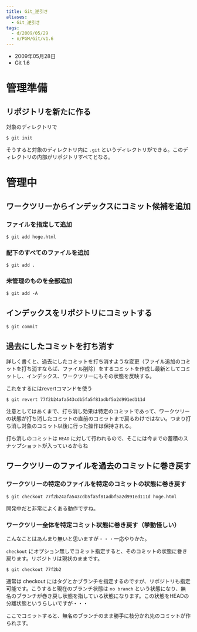 ```yaml
---
title: Git_逆引き
aliases:
  - Git_逆引き
tags:
  - d/2009/05/29
  - n/PGM/Git/v1.6
---
```


- 2009年05月28日
- Git 1.6


管理準備
================================================================================
リポジトリを新たに作る
--------------------------------------------------------------------------------
対象のディレクトリで

```
$ git init
```

そうすると対象のディレクトリ内に `.git` というディレクトリができる。このディレクトリの内部がリポジトリすべてとなる。

管理中
================================================================================
ワークツリーからインデックスにコミット候補を追加
--------------------------------------------------------------------------------
### ファイルを指定して追加

```
$ git add hoge.html
```

### 配下のすべてのファイルを追加

```
$ git add .
```

### 未管理のものを全部追加

```
$ git add -A
```

インデックスをリポジトリにコミットする
--------------------------------------------------------------------------------

```
$ git commit
```


過去にしたコミットを打ち消す
--------------------------------------------------------------------------------
詳しく書くと、過去にしたコミットを打ち消すような変更（ファイル追加のコミットを打ち消すならば、ファイル削除）をするコミットを作成し最新としてコミットし、インデックス、ワークツリーにもその状態を反映する。

これをするにはrevertコマンドを使う

```
$ git revert 77f2b24afa543cdb5fa5f81adbf5a2d991ed111d
```

注意としてはあくまで、打ち消し効果は特定のコミットであって、ワークツリーの状態が打ち消したコミットの直前のコミットまで戻るわけではない。つまり打ち消し対象のコミット以後に行った操作は保持される。

打ち消しのコミットは `HEAD` に対して行われるので、そこには今までの蓄積のスナップショットが入っているからね



ワークツリーのファイルを過去のコミットに巻き戻す
--------------------------------------------------------------------------------

### ワークツリーの特定のファイルを特定のコミットの状態に巻き戻す
```
$ git checkout 77f2b24afa543cdb5fa5f81adbf5a2d991ed111d hoge.html
```

開発中だと非常によくある動作ですね。

### ワークツリー全体を特定コミット状態に巻き戻す（挙動怪しい）
こんなことはあんまり無いと思いますが・・・一応やりかた。

`checkout` にオプション無しでコミット指定すると、そのコミットの状態に巻き戻ります。リポジトリは現状のままです。

```
$ git checkout 77f2b2
```

通常は checkout にはタグとかブランチを指定するのですが、リポジトリも指定可能です。こうすると現在のブランチ状態は `no branch` という状態になり、無名のブランチが巻き戻し状態を指している状態になります。この状態をHEADの分離状態というらしいですが・・・

ここでコミットすると、無名のブランチのまま勝手に枝分かれ先のコミットが作られます。
